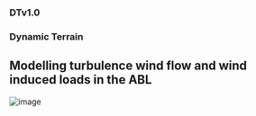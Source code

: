 ### DTv1.0

### Dynamic Terrain
## Modelling turbulence wind flow and wind induced loads in the ABL
![image](https://github.com/tpotsis/DTv1.0/assets/124095044/322c1f29-ca35-4412-9d73-18c467eb3e35)
